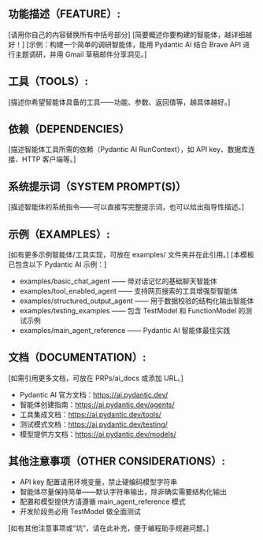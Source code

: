 ## 功能描述（FEATURE）:

[请用你自己的内容替换所有中括号部分]
[简要概述你要构建的智能体，越详细越好！]
[示例：构建一个简单的调研智能体，能用 Pydantic AI 结合 Brave API 进行主题调研，并用 Gmail 草稿邮件分享洞见。]

## 工具（TOOLS）:

[描述你希望智能体具备的工具——功能、参数、返回值等，越具体越好。]

## 依赖（DEPENDENCIES）

[描述智能体工具所需的依赖（Pydantic AI RunContext），如 API key、数据库连接、HTTP 客户端等。]

## 系统提示词（SYSTEM PROMPT(S)）

[描述智能体的系统指令——可以直接写完整提示词，也可以给出指导性描述。]

## 示例（EXAMPLES）:

[如有更多示例智能体/工具实现，可放在 examples/ 文件夹并在此引用。]
[本模板已包含以下 Pydantic AI 示例：]

- examples/basic_chat_agent —— 带对话记忆的基础聊天智能体
- examples/tool_enabled_agent —— 支持网页搜索的工具增强型智能体
- examples/structured_output_agent —— 用于数据校验的结构化输出智能体
- examples/testing_examples —— 包含 TestModel 和 FunctionModel 的测试示例
- examples/main_agent_reference —— Pydantic AI 智能体最佳实践

## 文档（DOCUMENTATION）:

[如需引用更多文档，可放在 PRPs/ai_docs 或添加 URL。]

- Pydantic AI 官方文档：https://ai.pydantic.dev/
- 智能体创建指南：https://ai.pydantic.dev/agents/
- 工具集成文档：https://ai.pydantic.dev/tools/
- 测试模式文档：https://ai.pydantic.dev/testing/
- 模型提供方文档：https://ai.pydantic.dev/models/

## 其他注意事项（OTHER CONSIDERATIONS）:

- API key 配置请用环境变量，禁止硬编码模型字符串
- 智能体尽量保持简单——默认字符串输出，除非确实需要结构化输出
- 配置和模型提供方请遵循 main_agent_reference 模式
- 开发阶段务必用 TestModel 做全面测试

[如有其他注意事项或“坑”，请在此补充，便于编程助手规避问题。]